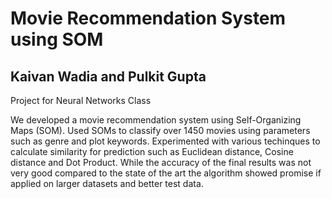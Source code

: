 Movie Recommendation System using SOM
=========================
Kaivan Wadia and Pulkit Gupta
-----------------------------------

Project for Neural Networks Class

We developed a movie recommendation system using Self-Organizing Maps (SOM). Used SOMs to classify over 1450 movies using parameters such as genre and plot keywords.
Experimented with various techinques to calculate similarity for prediction such as Euclidean distance, Cosine distance and Dot Product.
While the accuracy of the final results was not very good compared to the state of the art the algorithm showed promise if applied on larger datasets and better test data.
